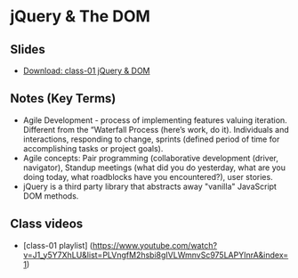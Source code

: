 # jQuery & The DOM

## Slides

- [Download: class-01 jQuery & DOM](https://github.com/codefellows/seattle-301d3/files/217499/301.-.DOM.jQuery.pdf)

##  Notes (Key Terms)

- Agile Development - process of implementing features valuing iteration. Different from the “Waterfall Process (here’s work, do it). Individuals and interactions, responding to change, sprints (defined period of time for accomplishing tasks or project goals). 
- Agile concepts: Pair programming (collaborative development (driver, navigator), Standup meetings (what did you do yesterday, what are you doing today, what roadblocks have you encountered?), user stories.
- jQuery is a third party library that abstracts away "vanilla" JavaScript DOM methods.

## Class videos

- [class-01 playlist] (https://www.youtube.com/watch?v=J1_y5Y7XhLU&list=PLVngfM2hsbi8gIVLWmnvSc975LAPYInrA&index=1)

